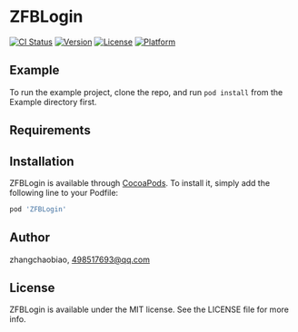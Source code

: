 # ZFBLogin

[![CI Status](https://img.shields.io/travis/zhangchaobiao/ZFBLogin.svg?style=flat)](https://travis-ci.org/zhangchaobiao/ZFBLogin)
[![Version](https://img.shields.io/cocoapods/v/ZFBLogin.svg?style=flat)](https://cocoapods.org/pods/ZFBLogin)
[![License](https://img.shields.io/cocoapods/l/ZFBLogin.svg?style=flat)](https://cocoapods.org/pods/ZFBLogin)
[![Platform](https://img.shields.io/cocoapods/p/ZFBLogin.svg?style=flat)](https://cocoapods.org/pods/ZFBLogin)

## Example

To run the example project, clone the repo, and run `pod install` from the Example directory first.

## Requirements

## Installation

ZFBLogin is available through [CocoaPods](https://cocoapods.org). To install
it, simply add the following line to your Podfile:

```ruby
pod 'ZFBLogin'
```

## Author

zhangchaobiao, 498517693@qq.com

## License

ZFBLogin is available under the MIT license. See the LICENSE file for more info.
